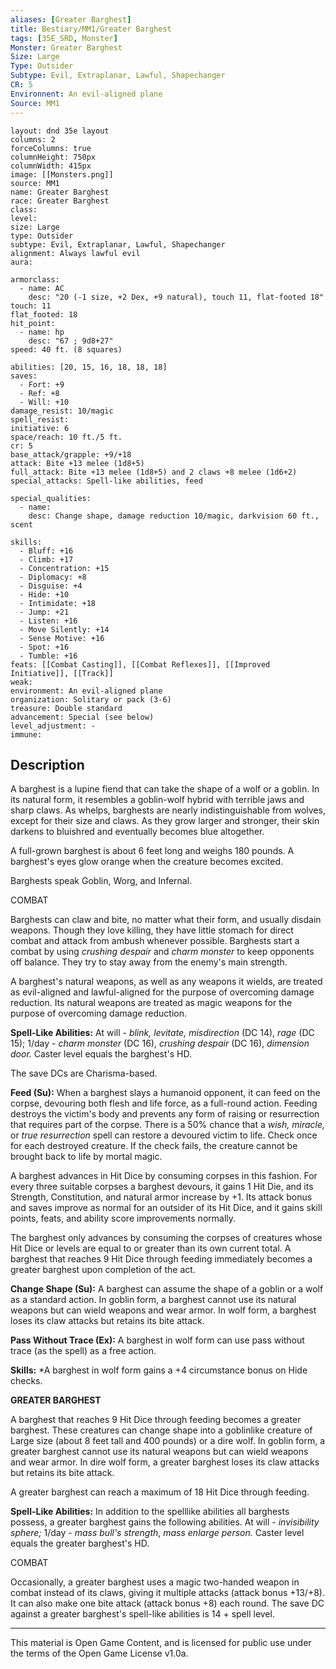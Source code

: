 ```yaml
---
aliases: [Greater Barghest]
title: Bestiary/MM1/Greater Barghest
tags: [35E_SRD, Monster]
Monster: Greater Barghest
Size: Large
Type: Outsider
Subtype: Evil, Extraplanar, Lawful, Shapechanger
CR: 5
Environnent: An evil-aligned plane
Source: MM1
---
```


```statblock
layout: dnd 35e layout
columns: 2
forceColumns: true
columnHeight: 750px
columnWidth: 415px
image: [[Monsters.png]]
source: MM1
name: Greater Barghest
race: Greater Barghest
class: 
level: 
size: Large
type: Outsider
subtype: Evil, Extraplanar, Lawful, Shapechanger
alignment: Always lawful evil
aura: 

armorclass:
  - name: AC
    desc: "20 (-1 size, +2 Dex, +9 natural), touch 11, flat-footed 18"
touch: 11
flat_footed: 18
hit_point:
  - name: hp
    desc: "67 ; 9d8+27"
speed: 40 ft. (8 squares)

abilities: [20, 15, 16, 18, 18, 18]
saves:
  - Fort: +9
  - Ref: +8
  - Will: +10
damage_resist: 10/magic
spell_resist: 
initiative: 6
space/reach: 10 ft./5 ft.
cr: 5
base_attack/grapple: +9/+18
attack: Bite +13 melee (1d8+5)
full_attack: Bite +13 melee (1d8+5) and 2 claws +8 melee (1d6+2)
special_attacks: Spell-like abilities, feed

special_qualities:
  - name: 
    desc: Change shape, damage reduction 10/magic, darkvision 60 ft., scent

skills:
  - Bluff: +16
  - Climb: +17
  - Concentration: +15
  - Diplomacy: +8
  - Disguise: +4
  - Hide: +10
  - Intimidate: +18
  - Jump: +21
  - Listen: +16
  - Move Silently: +14
  - Sense Motive: +16
  - Spot: +16
  - Tumble: +16
feats: [[Combat Casting]], [[Combat Reflexes]], [[Improved Initiative]], [[Track]]
weak: 
environment: An evil-aligned plane
organization: Solitary or pack (3-6)
treasure: Double standard
advancement: Special (see below)
level_adjustment: -
immune: 
```

## Description

<p>A barghest is a lupine fiend that can take the shape of a wolf or a goblin. In its natural form, it resembles a goblin-wolf hybrid with terrible jaws and sharp claws. As whelps, barghests are nearly indistinguishable from wolves, except for their size and claws. As they grow larger and stronger, their skin darkens to bluishred and eventually becomes blue altogether.</p>
<p>A full-grown barghest is about 6 feet long and weighs 180 pounds. A barghest's eyes glow orange when the creature becomes excited.</p>
<p>Barghests speak Goblin, Worg, and Infernal.</p>
<p>COMBAT</p>
<p>Barghests can claw and bite, no matter what their form, and usually disdain weapons. Though they love killing, they have little stomach for direct combat and attack from ambush whenever possible. Barghests start a combat by using <i>crushing despair</i> and <i>charm monster</i> to keep opponents off balance. They try to stay away from the enemy's main strength.</p>
<p>A barghest's natural weapons, as well as any weapons it wields, are treated as evil-aligned and lawful-aligned for the purpose of overcoming damage reduction. Its natural weapons are treated as magic weapons for the purpose of overcoming damage reduction.</p>
<p>
            <b>Spell-Like Abilities:</b> At will - <i>blink, levitate, misdirection</i> (DC 14), <i>rage</i> (DC 15); 1/day - <i>charm monster</i> (DC 16), <i>crushing despair</i> (DC 16), <i>dimension door.</i> Caster level equals the barghest's HD.</p>
<p>The save DCs are Charisma-based.</p>
<p>
            <b>Feed (Su):</b> When a barghest slays a humanoid opponent, it can feed on the corpse, devouring both flesh and life force, as a full-round action. Feeding destroys the victim's body and prevents any form of raising or resurrection that requires part of the corpse. There is a 50% chance that a <i>wish, miracle,</i> or <i>true resurrection</i> spell can restore a devoured victim to life. Check once for each destroyed creature. If the check fails, the creature cannot be brought back to life by mortal magic.</p>
<p>A barghest advances in Hit Dice by consuming corpses in this fashion. For every three suitable corpses a barghest devours, it gains 1 Hit Die, and its Strength, Constitution, and natural armor increase by +1. Its attack bonus and saves improve as normal for an outsider of its Hit Dice, and it gains skill points, feats, and ability score improvements normally.</p>
<p>The barghest only advances by consuming the corpses of creatures whose Hit Dice or levels are equal to or greater than its own current total. A barghest that reaches 9 Hit Dice through feeding immediately becomes a greater barghest upon completion of the act.</p>
<p>
            <b>Change Shape (Su):</b> A barghest can assume the shape of a goblin or a wolf as a standard action. In goblin form, a barghest cannot use its natural weapons but can wield weapons and wear armor. In wolf form, a barghest loses its claw attacks but retains its bite attack.</p>
<p>
            <b>Pass Without Trace (Ex):</b> A barghest in wolf form can use pass without trace (as the spell) as a free action.</p>
<p>
            <b>Skills:</b> *A barghest in wolf form gains a +4 circumstance bonus on Hide checks.</p>
<p>
            <b>GREATER BARGHEST</b>
          </p>
<p>A barghest that reaches 9 Hit Dice through feeding becomes a greater barghest. These creatures can change shape into a goblinlike creature of Large size (about 8 feet tall and 400 pounds) or a dire wolf. In goblin form, a greater barghest cannot use its natural weapons but can wield weapons and wear armor. In dire wolf form, a greater barghest loses its claw attacks but retains its bite attack.</p>
<p>A greater barghest can reach a maximum of 18 Hit Dice through feeding.</p>
<p>
            <b>Spell-Like Abilities:</b> In addition to the spelllike abilities all barghests possess, a greater barghest gains the following abilities. At will - <i>invisibility sphere;</i> 1/day - <i>mass bull's strength</i>, <i>mass enlarge person.</i> Caster level equals the greater barghest's HD.</p>
<p>COMBAT</p>
<p>Occasionally, a greater barghest uses a magic two-handed weapon in combat instead of its claws, giving it multiple attacks (attack bonus +13/+8). It can also make one bite attack (attack bonus +8) each round. The save DC against a greater barghest's spell-like abilities is 14 + spell level.</p>

---

This material is Open Game Content, and is licensed for public use under
the terms of the Open Game License v1.0a.
